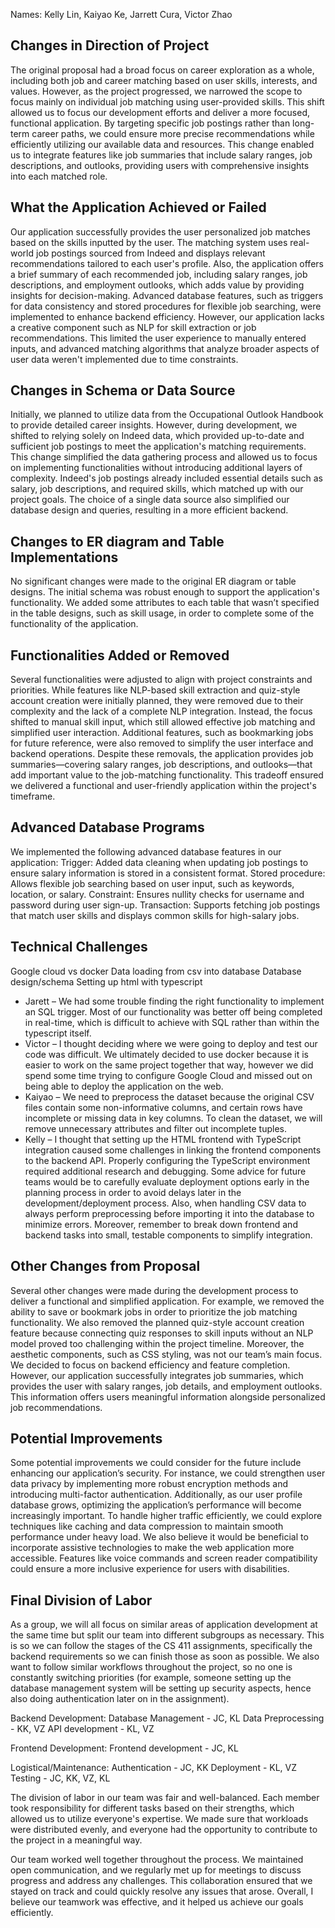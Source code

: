 Names: Kelly Lin, Kaiyao Ke, Jarrett Cura, Victor Zhao

## Changes in Direction of Project

The original proposal had a broad focus on career exploration as a whole, including both job and career matching based on user skills, interests, and values. However, as the project progressed, we narrowed the scope to focus mainly on individual job matching using user-provided skills. This shift allowed us to focus our development efforts and deliver a more focused, functional application. By targeting specific job postings rather than long-term career paths, we could ensure more precise recommendations while efficiently utilizing our available data and resources. This change enabled us to integrate features like job summaries that include salary ranges, job descriptions, and outlooks, providing users with comprehensive insights into each matched role.

## What the Application Achieved or Failed

Our application successfully provides the user personalized job matches based on the skills inputted by the user. The matching system uses real-world job postings sourced from Indeed and displays relevant recommendations tailored to each user's profile. Also, the application offers a brief summary of each recommended job, including salary ranges, job descriptions, and employment outlooks, which adds value by providing insights for decision-making. Advanced database features, such as triggers for data consistency and stored procedures for flexible job searching, were implemented to enhance backend efficiency. 
However, our application lacks a creative component such as NLP for skill extraction or job recommendations. This limited the user experience to manually entered inputs, and advanced matching algorithms that analyze broader aspects of user data weren't implemented due to time constraints. 

## Changes in Schema or Data Source

Initially, we planned to utilize data from the Occupational Outlook Handbook to provide detailed career insights. However, during development, we shifted to relying solely on Indeed data, which provided up-to-date and sufficient job postings to meet the application's matching requirements. This change simplified the data gathering process and allowed us to focus on implementing functionalities without introducing additional layers of complexity. Indeed's job postings already included essential details such as salary, job descriptions, and required skills, which matched up with our project goals. The choice of a single data source also simplified our database design and queries, resulting in a more efficient backend.

## Changes to ER diagram and Table Implementations

No significant changes were made to the original ER diagram or table designs. The initial schema was robust enough to support the application's functionality. We added some attributes to each table that wasn’t specified in the table designs, such as skill usage, in order to complete some of the functionality of the application.

## Functionalities Added or Removed

Several functionalities were adjusted to align with project constraints and priorities. While features like NLP-based skill extraction and quiz-style account creation were initially planned, they were removed due to their complexity and the lack of a complete NLP integration. Instead, the focus shifted to manual skill input, which still allowed effective job matching and simplified user interaction. Additional features, such as bookmarking jobs for future reference, were also removed to simplify the user interface and backend operations. Despite these removals, the application provides job summaries—covering salary ranges, job descriptions, and outlooks—that add important value to the job-matching functionality. This tradeoff ensured we delivered a functional and user-friendly application within the project's timeframe.

## Advanced Database Programs

We implemented the following advanced database features in our application: 
Trigger: Added data cleaning when updating job postings to ensure salary information is stored in a consistent format.
Stored procedure: Allows flexible job searching based on user input, such as keywords, location, or salary.
Constraint: Ensures nullity checks for username and password during user sign-up. 
Transaction: Supports fetching job postings that match user skills and displays common skills for high-salary jobs.

## Technical Challenges

Google cloud vs docker
Data loading from csv into database
Database design/schema
Setting up html with typescript 

- Jarett – We had some trouble finding the right functionality to implement an SQL trigger. Most of our functionality was better off being completed in real-time, which is difficult to achieve with SQL rather than within the typescript itself. 
- Victor – I thought deciding where we were going to deploy and test our code was difficult. We ultimately decided to use docker because it is easier to work on the same project together that way, however we did spend some time trying to configure Google Cloud and missed out on being able to deploy the application on the web.
- Kaiyao – We need to preprocess the dataset because the original CSV files contain some non-informative columns, and certain rows have incomplete or missing data in key columns. To clean the dataset, we will remove unnecessary attributes and filter out incomplete tuples.
- Kelly – I thought that setting up the HTML frontend with TypeScript integration caused some challenges in linking the frontend components to the backend API. Properly configuring the TypeScript environment required additional research and debugging. 
Some advice for future teams would be to carefully evaluate deployment options early in the planning process in order to avoid delays later in the development/deployment process. Also, when handling CSV data to always perform preprocessing before importing it into the database to minimize errors. Moreover, remember to break down frontend and backend tasks into small, testable components to simplify integration.

## Other Changes from Proposal

Several other changes were made during the development process to deliver a functional and simplified application. For example, we removed the ability to save or bookmark jobs in order to prioritize the job matching functionality. We also removed the planned quiz-style account creation feature because connecting quiz responses to skill inputs without an NLP model proved too challenging within the project timeline. Moreover, the aesthetic components, such as CSS styling, was not our team’s main focus. We decided to focus on backend efficiency and feature completion. However, our application successfully integrates job summaries, which provides the user with salary ranges, job details, and employment outlooks. This information offers users meaningful information alongside personalized job recommendations.

## Potential Improvements

Some potential improvements we could consider for the future include enhancing our application’s security. For instance, we could strengthen user data privacy by implementing more robust encryption methods and introducing multi-factor authentication. Additionally, as our user profile database grows, optimizing the application’s performance will become increasingly important. To handle higher traffic efficiently, we could explore techniques like caching and data compression to maintain smooth performance under heavy load. We also believe it would be beneficial to incorporate assistive technologies to make the web application more accessible. Features like voice commands and screen reader compatibility could ensure a more inclusive experience for users with disabilities.

## Final Division of Labor

As a group, we will all focus on similar areas of application development at the same time but split our team into different subgroups as necessary. This is so we can follow the stages of the CS 411 assignments, specifically the backend requirements so we can finish those as soon as possible. We also want to follow similar workflows throughout the project, so no one is constantly switching priorities (for example, someone setting up the database management system will be setting up security aspects, hence also doing authentication later on in the assignment).

Backend Development:
Database Management - JC, KL
Data Preprocessing - KK, VZ
API development - KL, VZ

Frontend Development:
Frontend development - JC, KL

Logistical/Maintenance:
Authentication - JC, KK
Deployment - KL, VZ
Testing - JC, KK, VZ, KL

The division of labor in our team was fair and well-balanced. Each member took responsibility for different tasks based on their strengths, which allowed us to utilize everyone's expertise. We made sure that workloads were distributed evenly, and everyone had the opportunity to contribute to the project in a meaningful way. 

Our team worked well together throughout the process. We maintained open communication, and we regularly met up for meetings to discuss progress and address any challenges. This collaboration ensured that we stayed on track and could quickly resolve any issues that arose. Overall, I believe our teamwork was effective, and it helped us achieve our goals efficiently.
